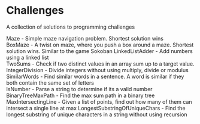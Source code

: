 # Challenges
A collection of solutions to programming challenges

Maze - Simple maze navigation problem. Shortest solution wins  
BoxMaze - A twist on maze, where you push a box around a maze. Shortest solution wins. Similar to the game Sokoban
LinkedListAdder - Add numbers using a linked list  
TwoSums - Check if two distinct values in an array sum up to a target value.  
IntegerDivision - Divide integers without using multiply, divide or modulus  
SimilarWords - Find similar words in a sentence. A word is similar if they both contain the same set of letters  
IsNumber - Parse a string to determine if its a valid number  
BinaryTreeMaxPath - Find the max sum path in a binary tree  
MaxIntersectingLine - Given a list of points, find out how many of them can intersect a single line at max
LongestSubstringOfUniqueChars - Find the longest substring of unique characters in a string without using recursion
